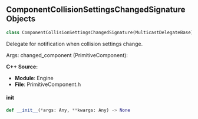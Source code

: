 ## ComponentCollisionSettingsChangedSignature Objects

```python
class ComponentCollisionSettingsChangedSignature(MulticastDelegateBase)
```

Delegate for notification when collision settings change.

Args:
    changed_component (PrimitiveComponent):

**C++ Source:**

- **Module**: Engine
- **File**: PrimitiveComponent.h

<a id="unreal.ComponentCollisionSettingsChangedSignature.__init__"></a>

#### __init__

```python
def __init__(*args: Any, **kwargs: Any) -> None
```

<a id="unreal.ComponentEndCursorOverSignature"></a>